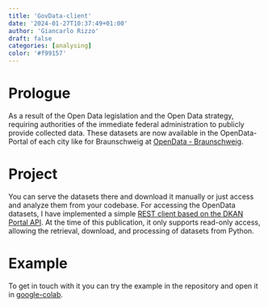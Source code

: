 ```yaml
---
title: 'GovData-client'
date: '2024-01-27T10:37:49+01:00'
author: 'Giancarlo Rizzo'
draft: false
categories: [analysing]
color: '#f99157'
---
```


# Prologue

As a result of the Open Data legislation and the Open Data strategy, requiring authorities of the immediate federal administration to publicly provide collected data. These datasets are now available in the OpenData-Portal of each city like for Braunschweig at [OpenData - Braunschweig](https://opendata.braunschweig.de/).

# Project

You can serve the datasets there and download it manually or just access and analyze them from your codebase. For accessing the OpenData datasets, I have implemented a simple [REST client based on the DKAN Portal API](https://github.com/protogia/govdata). At the time of this publication, it only supports read-only access, allowing the retrieval, download, and processing of datasets from Python.

# Example

To get in touch with it you can try the example in the repository and open it in [google-colab](https://colab.research.google.com/github/protogia/govdata/blob/main/govadata_client_example.ipynb).   
